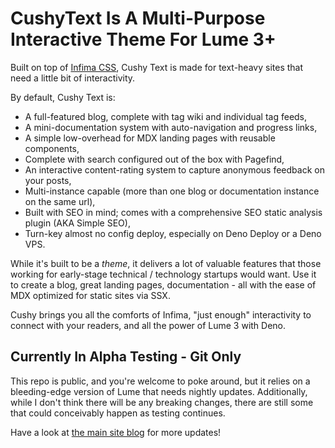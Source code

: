 # CushyText Is A Multi-Purpose Interactive Theme For Lume 3+

Built on top of [Infima CSS][1], Cushy Text is made for text-heavy sites that
need a little bit of interactivity.

By default, Cushy Text is:

- A full-featured blog, complete with tag wiki and individual tag feeds,
- A mini-documentation system with auto-navigation and progress links,
- A simple low-overhead for MDX landing pages with reusable components,
- Complete with search configured out of the box with Pagefind,
- An interactive content-rating system to capture anonymous feedback on your
  posts,
- Multi-instance capable (more than one blog or documentation instance on the
  same url),
- Built with SEO in mind; comes with a comprehensive SEO static analysis plugin
  (AKA Simple SEO),
- Turn-key almost no config deploy, especially on Deno Deploy or a Deno VPS.

While it's built to be a _theme_, it delivers a lot of valuable features that
those working for early-stage technical / technology startups would want. Use it
to create a blog, great landing pages, documentation - all with the ease of MDX
optimized for static sites via SSX.

Cushy brings you all the comforts of Infima, "just enough" interactivity to
connect with your readers, and all the power of Lume 3 with Deno.

## Currently In Alpha Testing - Git Only

This repo is public, and you're welcome to poke around, but it relies on a
bleeding-edge version of Lume that needs nightly updates. Additionally, while I
don't think there will be any breaking changes, there are still some that could
conceivably happen as testing continues.

Have a look at [the main site blog](https://cushytext.deno.dev/blog/) for more
updates!

[1]: https://infima.dev
